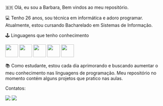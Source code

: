 🇧🇷 Olá, eu sou a Barbara,
Bem vindos ao meu repositório.

💻 Tenho 26 anos, sou técnica em informática e adoro programar. Atualmente, estou cursando Bacharelado em Sistemas de Informação.

🕹️ Linguagens que tenho conhecimento


<img src="https://cdn.jsdelivr.net/gh/devicons/devicon/icons/java/java-original.svg" width="40" height="40"> <img src="https://cdn.jsdelivr.net/gh/devicons/devicon/icons/python/python-original.svg" width="40" height="40"> <img src="https://cdn.jsdelivr.net/gh/devicons/devicon/icons/cplusplus/cplusplus-original.svg" width="40" height="40"> <img src="https://cdn.jsdelivr.net/gh/devicons/devicon/icons/html5/html5-original.svg" width="40" height="40"> <img src="https://cdn.jsdelivr.net/gh/devicons/devicon/icons/css3/css3-original.svg" width="40" height="40"> 
          
📚 Como estudante, estou cada dia aprimorando e buscando aumentar o meu conhecimento nas linguagens de programação. Meu repositório no momento contém alguns projetos que pratico nas aulas.

Contatos:

<a href = "mailto:b.fialhodesouza@gmail.com"><img loading="lazy" src="https://img.shields.io/badge/Gmail-D14836?style=for-the-badge&logo=gmail&logoColor=white" target="_blank"></a>
<a href="https://www.linkedin.com/in/barbarafialho" target="_blank"><img loading="lazy" src="https://img.shields.io/badge/-LinkedIn-%230077B5?style=for-the-badge&logo=linkedin&logoColor=white" target="_blank"></a>

